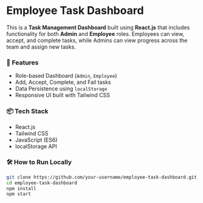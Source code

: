 # Employee Task Dashboard

This is a **Task Management Dashboard** built using **React.js** that includes functionality for both **Admin** and **Employee** roles. Employees can view, accept, and complete tasks, while Admins can view progress across the team and assign new tasks.

### 🚀 Features
- Role-based Dashboard (`Admin`, `Employee`)
- Add, Accept, Complete, and Fail tasks
- Data Persistence using `localStorage`
- Responsive UI built with Tailwind CSS

### 📦 Tech Stack
- React.js
- Tailwind CSS
- JavaScript (ES6)
- localStorage API

### 🛠 How to Run Locally

```bash
git clone https://github.com/your-username/employee-task-dashboard.git
cd employee-task-dashboard
npm install
npm start
